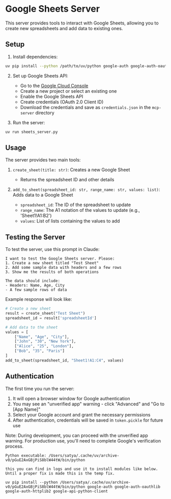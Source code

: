# Google Sheets Server

This server provides tools to interact with Google Sheets, allowing you to create new spreadsheets and add data to existing ones.

## Setup

1. Install dependencies:
```bash
uv pip install --python /path/to/uv/python google-auth google-auth-oauthlib google-auth-httplib2 google-api-python-client
```

2. Set up Google Sheets API:
   - Go to the [Google Cloud Console](https://console.cloud.google.com/)
   - Create a new project or select an existing one
   - Enable the Google Sheets API
   - Create credentials (OAuth 2.0 Client ID)
   - Download the credentials and save as `credentials.json` in the `mcp-server` directory

3. Run the server:
```bash
uv run sheets_server.py
```

## Usage

The server provides two main tools:

1. `create_sheet(title: str)`: Creates a new Google Sheet
   - Returns the spreadsheet ID and other details

2. `add_to_sheet(spreadsheet_id: str, range_name: str, values: list)`: Adds data to a Google Sheet
   - `spreadsheet_id`: The ID of the spreadsheet to update
   - `range_name`: The A1 notation of the values to update (e.g., 'Sheet1!A1:B2')
   - `values`: List of lists containing the values to add

## Testing the Server

To test the server, use this prompt in Claude:

```
I want to test the Google Sheets server. Please:
1. Create a new sheet titled "Test Sheet"
2. Add some sample data with headers and a few rows
3. Show me the results of both operations

The data should include:
- Headers: Name, Age, City
- A few sample rows of data
```

Example response will look like:
```python
# Create a new sheet
result = create_sheet("Test Sheet")
spreadsheet_id = result['spreadsheetId']

# Add data to the sheet
values = [
    ["Name", "Age", "City"],
    ["John", "30", "New York"],
    ["Alice", "25", "London"],
    ["Bob", "35", "Paris"]
]
add_to_sheet(spreadsheet_id, "Sheet1!A1:C4", values)
```

## Authentication

The first time you run the server:
1. It will open a browser window for Google authentication
2. You may see an "unverified app" warning - click "Advanced" and "Go to [App Name]"
3. Select your Google account and grant the necessary permissions
4. After authentication, credentials will be saved in `token.pickle` for future use

Note: During development, you can proceed with the unverified app warning. For production use, you'll need to complete Google's verification process.

```
Python executable: /Users/satya/.cache/uv/archive-v0/pGuE2AxGBjPiS8blW44tW/bin/python

this you can find in logs and use it to install modules like below. Until a proper fix is made this is the temp fix.

uv pip install --python /Users/satya/.cache/uv/archive-v0/pGuE2AxGBjPiS8blW44tW/bin/python google-auth google-auth-oauthlib google-auth-httplib2 google-api-python-client

```